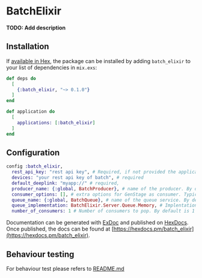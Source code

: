 # BatchElixir

**TODO: Add description**

## Installation

If [available in Hex](https://hex.pm/docs/publish), the package can be installed
by adding `batch_elixir` to your list of dependencies in `mix.exs`:

```elixir
def deps do
  [
    {:batch_elixir, "~> 0.1.0"}
  ]
end
```

```elixir
def application do
  [
    applications: [:batch_elixir]
  ]
end
```

## Configuration

```elixir
config :batch_elixir,
  rest_api_key: "rest api key", # Required, if not provided the application fail to start
  devices: "your rest api key of batch", # required
  default_deeplink: "myapp://" # required,
  producer_name: {:global, BatchProducer}, # name of the producer. By default the producer is global
  consumer_options: [], # extra options for GenStage as consumer. Typically [min_demand:10, max_demand: 100]
  queue_name: {:global, BatchQueue}, # name of the queue service. By default the producer is global
  queue_implementation: BatchElixir.Server.Queue.Memory, # Implentation used for the queue. By default the queue is in memory
  number_of_consumers: 1 # Number of consumers to pop. By default is 1
```

Documentation can be generated with [ExDoc](https://github.com/elixir-lang/ex_doc)
and published on [HexDocs](https://hexdocs.pm). Once published, the docs can
be found at [https://hexdocs.pm/batch_elixir](https://hexdocs.pm/batch_elixir).

## Behaviour testing

For behaviour test please refers to [README.md](./behaviour_test/README.md)